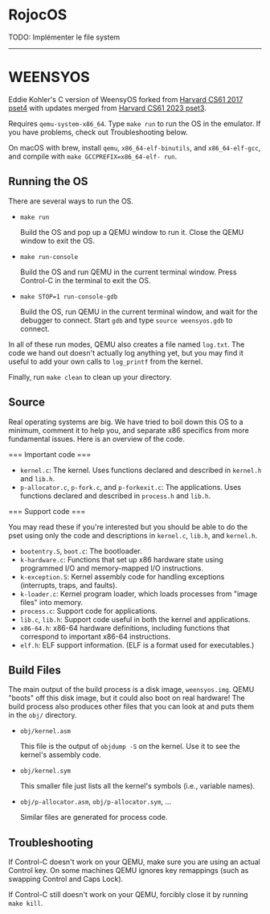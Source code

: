 # RojocOS

TODO: Implémenter le file system

---

WEENSYOS
========

Eddie Kohler's C version of WeensyOS forked from [Harvard CS61 2017 
pset4](https://github.com/cs61/cs61-psets-f17) with updates merged
from [Harvard CS61 2023 pset3](https://github.com/cs61/cs61-f23-psets).

Requires `qemu-system-x86_64`. Type `make run` to run the OS in the 
emulator. If you have problems, check out Troubleshooting below.

On macOS with brew, install `qemu`, `x86_64-elf-binutils`, and 
`x86_64-elf-gcc`, and compile with `make GCCPREFIX=x86_64-elf- run`.

Running the OS
--------------

There are several ways to run the OS.

*   `make run`

    Build the OS and pop up a QEMU window to run it. Close the QEMU
    window to exit the OS.

*   `make run-console`

    Build the OS and run QEMU in the current terminal window. Press
    Control-C in the terminal to exit the OS.

*   `make STOP=1 run-console-gdb`

    Build the OS, run QEMU in the current terminal window, and wait for the 
    debugger to connect. Start `gdb` and type `source weensyos.gdb` to 
    connect.

In all of these run modes, QEMU also creates a file named `log.txt`.
The code we hand out doesn't actually log anything yet, but you may
find it useful to add your own calls to `log_printf` from the kernel.

Finally, run `make clean` to clean up your directory.

Source
------

Real operating systems are big. We have tried to boil down this OS to
a minimum, comment it to help you, and separate x86 specifics from
more fundamental issues. Here is an overview of the code.

=== Important code ===

*   `kernel.c`: The kernel. Uses functions declared and described in
    `kernel.h` and `lib.h`.
*   `p-allocator.c`, `p-fork.c`, and `p-forkexit.c`: The applications.
    Uses functions declared and described in `process.h` and `lib.h`.

=== Support code ===

You may read these if you're interested but you should be able to do
the pset using only the code and descriptions in `kernel.c`, `lib.h`,
and `kernel.h`.

*   `bootentry.S`, `boot.c`: The bootloader.
*   `k-hardware.c`: Functions that set up x86 hardware state using
    programmed I/O and memory-mapped I/O instructions.
*   `k-exception.S`: Kernel assembly code for handling exceptions
    (interrupts, traps, and faults).
*   `k-loader.c`: Kernel program loader, which loads processes from
    "image files" into memory.
*   `process.c`: Support code for applications.
*   `lib.c`, `lib.h`: Support code useful in both the kernel and
    applications.
*   `x86-64.h`: x86-64 hardware definitions, including functions that
    correspond to important x86-64 instructions.
*   `elf.h`: ELF support information. (ELF is a format used for
    executables.)

Build Files
-----------

The main output of the build process is a disk image, `weensyos.img`.
QEMU "boots" off this disk image, but it could also boot on real
hardware! The build process also produces other files that you can
look at and puts them in the `obj/` directory.

*   `obj/kernel.asm`

    This file is the output of `objdump -S` on the kernel. Use it to see
    the kernel's assembly code.

*   `obj/kernel.sym`

    This smaller file just lists all the kernel's symbols (i.e.,
    variable names).

*   `obj/p-allocator.asm`, `obj/p-allocator.sym`, ...

    Similar files are generated for process code.

Troubleshooting
---------------

If Control-C doesn't work on your QEMU, make sure you are using an
actual Control key. On some machines QEMU ignores key remappings (such
as swapping Control and Caps Lock).

If Control-C still doesn't work on your QEMU, forcibly close it by
running `make kill`.



